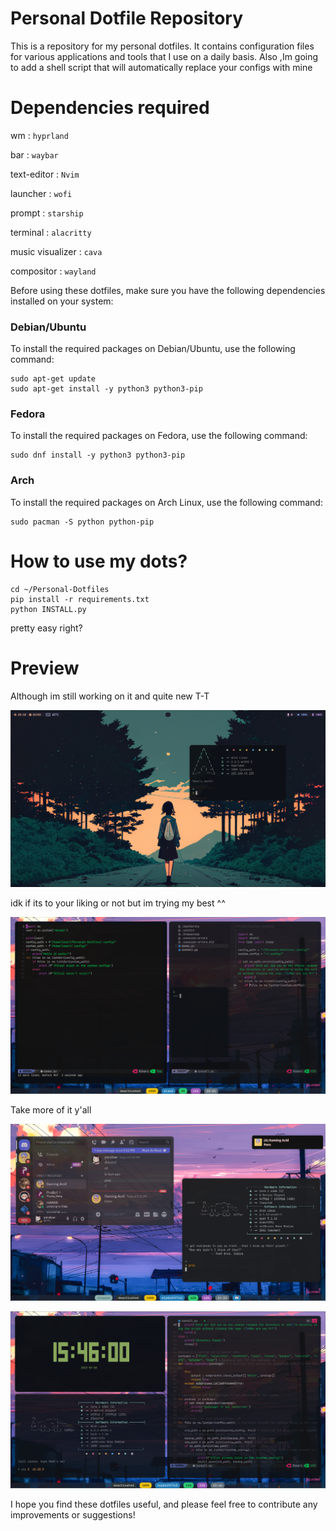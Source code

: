 # Personal Dotfile Repository

This is a repository for my personal dotfiles. It contains configuration files for various applications and tools that I use on a daily basis.
Also ,Im going to add a shell script that will automatically replace your configs with mine

# Dependencies required

wm  : ```hyprland```

bar : ```waybar```

text-editor : ```Nvim```

launcher : ```wofi```

prompt : ```starship```

terminal : ```alacritty```

music visualizer : ```cava```

compositor : ```wayland```

Before using these dotfiles, make sure you have the following dependencies installed on your system:

### Debian/Ubuntu
To install the required packages on Debian/Ubuntu, use the following command:
```
sudo apt-get update
sudo apt-get install -y python3 python3-pip
```
### Fedora
To install the required packages on Fedora, use the following command:
```
sudo dnf install -y python3 python3-pip
```
### Arch
To install the required packages on Arch Linux, use the following command:
```
sudo pacman -S python python-pip
```
# How to use my dots?

```
cd ~/Personal-Dotfiles
pip install -r requirements.txt
python INSTALL.py
```
pretty easy right?

# Preview
Although im still working on it and quite new T-T

![image of my wm](/preview/ss4.png)

idk if its to your liking or not but im trying my best ^^

![ayy](/preview/ss3.png)

Take more of it y'all

![Second one OMG](/preview/ss2.png)

![ayy](/preview/ss1.png)

I hope you find these dotfiles useful, and please feel free to contribute any improvements or suggestions!
